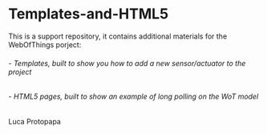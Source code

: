 # Templates-and-HTML5

This is a support repository, it contains additional materials for the WebOfThings porject:

###### - Templates, built to show you how to add a new sensor/actuator to the project
###### - HTML5 pages, built to show an example of long polling on the WoT model

Luca Protopapa
